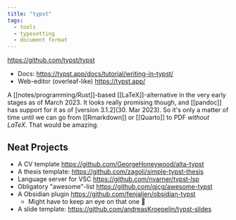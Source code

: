 ```yaml
---
title: "typst"
tags:
  - tools
  - typesetting
  - document format
---
```


https://github.com/typst/typst

- Docs: https://typst.app/docs/tutorial/writing-in-typst/
- Web-editor (overleaf-like) https://typst.app/

A [[notes/programming/Rust]]-based [[LaTeX]]-alternative in the very early stages as of March 2023.
It looks really promising though, and [[pandoc]] has support for it as of [version 3.1.2](30. Mar 2023). So it's only a matter of time until we can go from [[Rmarkdown]] or [[Quarto]] to PDF _without LaTeX_. That would be amazing.

## Neat Projects

- A CV template https://github.com/GeorgeHoneywood/alta-typst
- A thesis template: https://github.com/zagoli/simple-typst-thesis
- Language server for VSC https://github.com/nvarner/typst-lsp
- Obligatory "awesome"-list https://github.com/qjcg/awesome-typst
- A Obsidian plugin https://github.com/fenjalien/obsidian-typst
	- Might have to keep an eye on that one 👀
- A slide template: https://github.com/andreasKroepelin/typst-slides